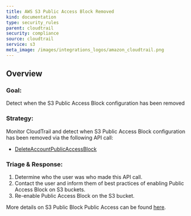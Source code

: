 ```yaml
---
title: AWS S3 Public Access Block Removed
kind: documentation
type: security_rules
parent: cloudtrail
security: compliance
source: cloudtrail
service: s3
meta_image: /images/integrations_logos/amazon_cloudtrail.png
---
```


## Overview

### **Goal:**
Detect when the S3 Public Access Block configuration has been removed 

### **Strategy:**
Monitor CloudTrail and detect when S3 Public Access Block configuration has been removed via the following API call:
* [DeleteAccountPublicAccessBlock][1]

### **Triage & Response:**
1. Determine who the user was who made this API call.
2. Contact the user and inform them of best practices of enabling Public Access Block on S3 buckets.
3. Re-enable Public Access Block on the S3 bucket.

More details on S3 Public Block Public Access can be found [here][2].

[1]: https://docs.aws.amazon.com/cli/latest/reference/s3api/delete-public-access-block.html
[2]: https://docs.aws.amazon.com/AmazonS3/latest/dev/access-control-block-public-access.html
